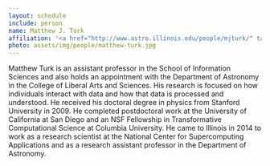 ```yaml
---
layout: schedule
include: person
name: Matthew J. Turk
affiliation: '<a href="http://www.astro.illinois.edu/people/mjturk/" target="_blank">University of Illinois Urbana-Champaign</a>'
photo: assets/img/people/matthew-turk.jpg
---
```


Matthew Turk is an assistant professor in the School of Information Sciences and also holds an appointment with the Department of Astronomy in the College of Liberal Arts and Sciences. His research is focused on how individuals interact with data and how that data is processed and understood. He received his doctoral degree in physics from Stanford University in 2009. He completed postdoctoral work at the University of California at San Diego and an NSF Fellowship in Transformative Computational Science at Columbia University. He came to Illinois in 2014 to work as a research scientist at the National Center for Supercomputing Applications and as a research assistant professor in the Department of Astronomy.
